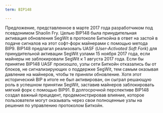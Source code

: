 ```yaml
---
term: BIP148

---
```

Предложение, представленное в марте 2017 года разработчиком под псевдонимом Shaolin Fry. Целью BIP148 была принудительная активация обновления SegWit в протоколе Биткойна в ответ на застой в подаче сигналов на этот софт-форк майнерами с помощью метода BIP9. BIP148 предлагал реализовать UASF (*User-Activated Soft Fork*) для принудительной активации SegWit узлами 15 ноября 2017 года, если майнеры не заблокировали SegWit к 1 августа 2017 года. Если бы принятие BIP148 UASF произошло, узлы сети Биткойн отказались бы от блоков, не сигнализирующих о поддержке SegWit, тем самым оказывая давление на майнеров, чтобы те приняли обновление. Хотя этот исторический BIP в итоге не был активирован, он сыграл решающую роль в успешном принятии SegWit, заставив майнеров заблокировать мягкий форк с помощью BIP91. В долгосрочной перспективе BIP148 создал важный прецедент, продемонстрировав влияние, которое пользователи могут оказывать через свои полноценные узлы на решения по управлению протоколом Биткойн.